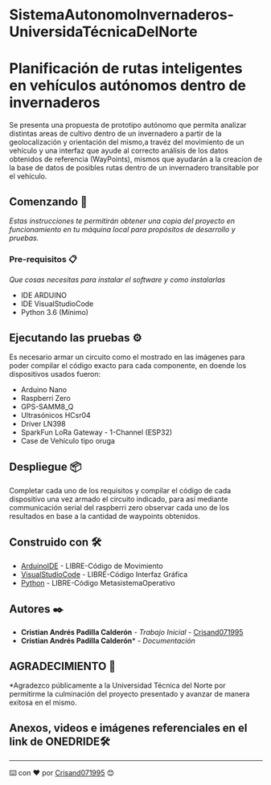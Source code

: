 # SistemaAutonomoInvernaderos-UniversidaTécnicaDelNorte

# Planificación de rutas inteligentes en vehículos autónomos dentro de invernaderos

Se presenta una propuesta de prototipo autónomo que permita analizar distintas areas de cultivo dentro de un invernadero a partir de la geolocalización y
orientación del mismo,a travéz del movimiento de un vehículo y una interfaz que ayude al correcto análisis de los datos obtenidos de referencia (WayPoints),
mismos que ayudarán a la creacíon de la base de datos de posibles rutas dentro de un invernadero transitable por el vehículo.

## Comenzando 🚀

_Estas instrucciones te permitirán obtener una copia del proyecto en funcionamiento en tu máquina local para propósitos de desarrollo y pruebas._


### Pre-requisitos 📋

_Que cosas necesitas para instalar el software y como instalarlas_

* IDE ARDUINO
* IDE VisualStudioCode
* Python 3.6 (Mínimo)

## Ejecutando las pruebas ⚙️

Es necesario armar un circuito como el mostrado en las imágenes para poder compilar el código exacto para cada componente, en doende los dispositivos usados fueron:


* Arduino Nano 
* Raspberri Zero
* GPS-SAMM8_Q
* Ultrasónicos HCsr04
* Driver LN398
* SparkFun LoRa Gateway - 1-Channel (ESP32)
* Case de Vehículo tipo oruga

## Despliegue 📦

Completar cada uno de los requisitos y compilar el código de cada dispositivo una vez armado el circuito indicado, para así mediante communicación serial del raspberri zero
observar cada uno de los resultados en base a la cantidad de waypoints obtenidos.

## Construido con 🛠️


* [ArduinoIDE](https://www.arduino.cc/en/software) - LIBRE-Código de Movimiento
* [VisualStudioCode](https://code.visualstudio.com/) - LIBRE-Código Interfaz Gráfica
* [Python](https://www.python.org/ftp/python/3.10.0/python-3.10.0-amd64.exe) - LIBRE-Código MetasistemaOperativo


## Autores ✒️


* **Cristian Andrés Padilla Calderón** - *Trabajo Inicial* - [Crisand071995](https://github.com/Crisand071995)
* **Cristian Andrés Padilla Calderón*** - *Documentación* 


## AGRADECIMIENTO 🎁

*Agradezco públicamente a la Universidad Técnica del Norte por permitirme la culminación del proyecto presentado y avanzar de manera exitosa en el mismo.


## Anexos, videos e imágenes referenciales en el link de ONEDRIDE🛠️
---
⌨️ con ❤️ por [Crisand071995](https://github.com/Crisand071995) 😊

